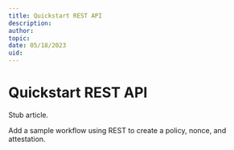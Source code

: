 ```yaml
---
title: Quickstart REST API
description: 
author:
topic: 
date: 05/18/2023
uid:
---
```


# Quickstart REST API

Stub article.

Add a sample workflow using REST to create a policy, nonce, and attestation.